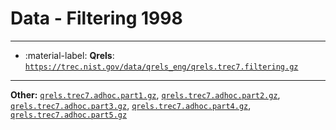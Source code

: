 # Data - Filtering 1998 



---

- :material-label: **Qrels**: [`https://trec.nist.gov/data/qrels_eng/qrels.trec7.filtering.gz`](https://trec.nist.gov/data/qrels_eng/qrels.trec7.filtering.gz)


---

**Other:** [`qrels.trec7.adhoc.part1.gz`](https://trec.nist.gov/data/qrels_eng/qrels.trec7.adhoc.part1.gz), [`qrels.trec7.adhoc.part2.gz`](https://trec.nist.gov/data/qrels_eng/qrels.trec7.adhoc.part2.gz), [`qrels.trec7.adhoc.part3.gz`](https://trec.nist.gov/data/qrels_eng/qrels.trec7.adhoc.part3.gz), [`qrels.trec7.adhoc.part4.gz`](https://trec.nist.gov/data/qrels_eng/qrels.trec7.adhoc.part4.gz), [`qrels.trec7.adhoc.part5.gz`](https://trec.nist.gov/data/qrels_eng/qrels.trec7.adhoc.part5.gz)

